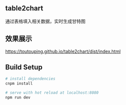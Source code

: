 ## table2chart

通过表格填入相关数据，实时生成甘特图

## 效果展示
https://toutouping.github.io/table2chart/dist/index.html

## Build Setup

``` bash
# install dependencies
cnpm install

# serve with hot reload at localhost:8080
npm run dev


```
